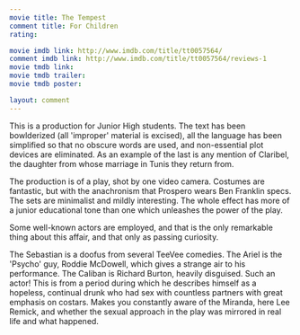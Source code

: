 ```yaml
---
movie title: The Tempest
comment title: For Children
rating: 

movie imdb link: http://www.imdb.com/title/tt0057564/
comment imdb link: http://www.imdb.com/title/tt0057564/reviews-1
movie tmdb link: 
movie tmdb trailer: 
movie tmdb poster: 

layout: comment
---
```


This is a production for Junior High students. The text has been bowlderized (all 'improper' material is excised), all the language has been simplified so that no obscure words are used, and non-essential plot devices are eliminated. As an example of the last is any mention of Claribel, the daughter from whose marriage in Tunis they return from.

The production is of a play, shot by one video camera. Costumes are fantastic, but with the anachronism that Prospero wears Ben Franklin specs. The sets are minimalist and mildly interesting. The whole effect has more of a junior educational tone than one which unleashes the power of the play.

Some well-known actors are employed, and that is the only remarkable thing about this affair, and that only as passing curiosity.

The Sebastian is a doofus from several TeeVee comedies. The Ariel is the 'Psycho' guy, Roddie McDowell, which gives a strange air to his performance. The Caliban is Richard Burton, heavily disguised. Such an actor! This is from a period during which he describes himself as a hopeless, continual drunk who had sex with countless partners with great emphasis on costars. Makes you constantly aware of the Miranda, here Lee Remick, and whether the sexual approach in the play was mirrored in real life and what happened.